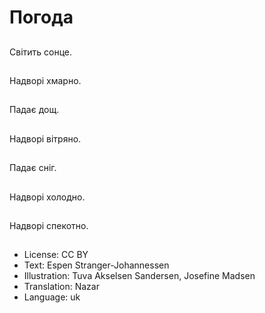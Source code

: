 # Погода

##
Світить сонце.

##
Надворі хмарно.

##
Падає дощ.

##
Надворі вітряно.

##
Падає сніг.

##
Надворі холодно.

##
Надворі спекотно.

##
* License: CC BY
* Text: Espen Stranger-Johannessen
* Illustration: Tuva Akselsen Sandersen, Josefine Madsen
* Translation: Nazar
* Language: uk
